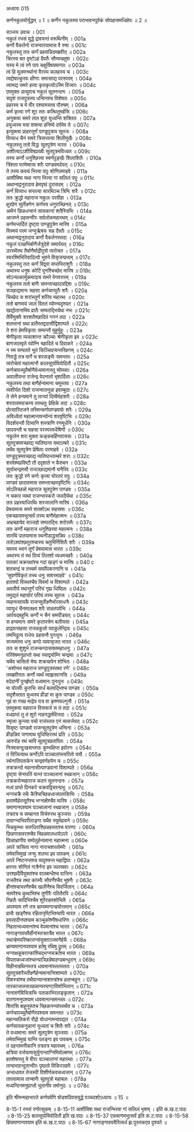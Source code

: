 अध्यायः 015

कर्णनकुलयोर्युद्धम् ॥ 1 ॥ कर्णेन नकुलस्य पराभावनपूर्वकं सोपहासमधिक्षेपः ॥ 2 ॥

सञ्जय उवाच ।	001  
नकुलं रभसं युद्धे द्रावयन्तं वरूथिनीम् ।	001a  
कर्णो वैकर्तनो राजन्वारयामास वै रुषा ॥	001c  
नकुलस्तु ततः कर्णं प्रहसन्निदमब्रवीत् ॥	002a  
चिरस्य बत दृष्टोऽहं दैवतैः सौम्यचक्षुषा ।	002c  
यस्य मे त्वं रणे पाप चक्षुर्विषयमागतः ॥	003a  
त्वं हि मूलमनर्थानां वैरस्य कलहस्य च ।	003c  
त्वद्दोषात्कुरवः क्षीणाः समासाद्य परस्परम् ।	004a  
त्वामद्य समरे हत्वा कृतकृत्योऽस्मि विज्वरः ॥	004c  
एवमुक्तः प्रत्युवाच नकुलं सूतनन्दनः ।	005a  
सदृशं राजपुत्रस्य धन्विनश्च विशेषतः ॥	005c  
प्रहरस्व च मे वीर पश्यामस्तव पौरुषम् ।	006a  
कर्म कृत्वा रणे शूर ततः कत्थितुमर्हसि ॥	006c  
अनुक्त्वा समरे तात शूरा युध्यन्ति शक्तितः ।	007a  
प्रयुध्यस्व मया शक्त्या हनिष्ये दर्पमेव ते ॥	007c  
इत्युक्त्वा प्राहरत्तूर्णं पाण्डुपुत्राय सूतजः ।	008a  
विव्याध चैनं समरे त्रिसप्तत्या शिलीमुखैः ॥	008c  
नकुलस्तु ततो विद्धः सूतपुत्रेण भारत ।	009a  
अशीत्याऽऽशीविषप्रख्यैः सूतपुत्रमविध्यत ॥	009c  
तस्य कर्णो धनुश्छित्त्वा स्वर्णपुङ्खैः शिलाशितैः ।	010a  
त्रिंशता परमेष्वासः शरैः पाण्डवमर्दयत् ॥	010c  
ते तस्य कवचं भित्त्वा पपुः शोणितमाहवे ।	011a  
आशीविषा यथा नागा भित्त्वा गां सलिलं पपुः ॥	011c  
अथान्यद्वनुरादाय हेमपृष्ठं दुरासदम् ।	012a  
कर्णं विव्याध सप्तत्या सारथिञ्च त्रिभिः शरैः ॥	012c  
ततः क्रुद्धो महाराज नकुलः परवीहा ।	013a  
क्षुरप्रेण सुतीक्ष्णेन कर्णस्य धनुराच्छिनत् ॥	013c  
अथैनं छिन्नधन्वानं सायकानां शतैस्त्रिभिः ।	014a  
आजघ्ने प्रहसन्वीरः सर्वलोकमहारथम् ॥	014c  
कर्णमभ्यर्दितं दृष्ट्वा पाण्डुपुत्रेण मारिष ।	015a  
विस्मयं परमं जग्मुर्ऋषयः सह दैवतैः ॥	015c  
अथान्यद्वनुरादाय कर्णो वैकर्तनस्तदा ।	016a  
नकुलं पञ्छभिर्बाणैर्जत्रुदेशे समार्पयत् ॥	016c  
उरस्थैरथ तैर्बाणैर्माद्रीपुत्रो व्यरोचत ।	017a  
स्वरश्मिभिरिवादित्यो भुवने विसृजन्प्रभाम् ॥	017c  
नकुलस्तु ततः कर्णं विद्व्वा सप्तभिराशुगैः ।	018a  
अथास्य धनुषः कोटिं पुनश्चिच्छेद मारिष ॥	018c  
सोऽन्यत्कार्मुकमादाय समरे वेगवत्तरम् ।	019a  
नकुलस्य ततो बाणैः समन्ताच्छादयद्दिशः ॥	019c  
सञ्छाद्यमानः सहसा कर्णचाप्युतैः शरैः ।	020a  
चिच्छेद स शरांस्तूर्णं शरैरेव महारथः ॥	020c  
ततो बाणमयं जालं विततं व्योम्न्यदृश्यत ।	021a  
खद्योतानामिव व्रातैः सम्पतद्भिर्यथा नभः ॥	021c  
तैर्विमुक्तैः शरशतैश्छादितं गगनं तदा ।	022a  
शलभानां यथा व्रातैस्तद्वदासीद्विशाम्पते ॥	022c  
ते शरा हेमविकृताः सम्पन्तौ मुहुर्मुहुः ।	023a  
श्रेणीकृता व्यकाशान्त क्रौञ्चाः श्रेणीकृता इव ॥	023c  
बाणजालवृते व्योम्नि च्छादिते च दिवाकरे ।	024a  
न स्म सम्पतते भूतं किञ्चिदप्यन्तरिक्षगम् ॥	024c  
निरुद्धे तत्र मार्गे च शरसङ्घैः समन्ततः ।	025a  
व्यरोचेतां महात्मानौ कालसूर्याविवोदितौ ॥	025c  
कर्णचापच्युतैर्बाणैर्वध्यमानास्तु सोमकाः ।	026a  
अवालीयन्त राजेन्द्र वेदनार्ता भृशार्दिताः ॥	026c  
नकुलस्य तथा बाणैर्हन्यमाना चमूस्तव ।	027a  
व्यशीर्यत दिशो राजन्वातनुन्ना इवाम्बुदाः ॥	027c  
ते सेने हन्यमाने तु ताभ्यां दिव्यैर्महाशरैः ।	028a  
शरपातमपाक्रम्य तस्थतुः प्रेक्षिके तदा ॥	028c  
प्रोत्सारितजने तस्मिन्कर्णपाण्डवयोः शरैः ।	029a  
अविध्येतां महात्मानावन्योन्यं शरवृष्टिभिः ॥	029c  
विदर्शयन्तौ दिव्यानि शस्त्राणि रणमूर्धनि ।	030a  
छादयन्तौ च सहसा परस्परवधैषिणौ ॥	030c  
नकुलेन शरा मुक्ता कङ्कबर्हिणवाससः ।	031a  
सूतपुत्रमवच्छाद्य व्यतिष्ठन्त यथाऽम्बरे ॥	031c  
तथैव सूतपुत्रेण प्रेषिताः परमाहवे ।	032a  
पाण्डुपुत्रमवच्छाद्य व्यतिष्ठन्ताम्बरे शराः ॥	032c  
शरवेश्मप्रविष्टौ तौ ददृशाते न कैश्चन ।	033a  
सूर्याचन्द्रमसौ राजञ्छाद्यमानौ घनैरिव ॥	033c  
ततः क्रुद्धो रणे कर्णः कृत्वा घोरतरं वपुः ।	034a  
पाण्डवं छादयामास समन्ताच्छरवृष्टिभिः ॥	034c  
सोऽतिच्छन्नो महाराज सूतपुत्रेण पाण्डवः ।	035a  
न चकार व्यथां राजन्भास्करो जलदैर्यथा ॥	035c  
ततः प्रहस्याधिरथिः शरजालानि मारिष ।	036a  
प्रेषयामास समरे शतशोऽथ सहस्रशः ॥	036c  
एकच्छायमभूत्सर्वं तस्य बाणैर्महात्मनः ॥	037a  
अभ्रच्छायेव सञ्जज्ञे सम्पतद्भिः शरोत्तमैः ॥	037c  
ततः कर्णो महाराज धनुश्छित्त्वा महात्मनः ।	038a  
सारथिं पातयामास रथनीडाद्धसन्निव ॥	038c  
ततोऽश्वांश्छतुरश्चास्य चतुर्भिर्निशितैः शरैः ।	039a  
यमस्य भवनं तूर्णं प्रेषयामास भारत ॥	039c  
अथास्य तं रथं दिव्यं तिलशो व्यधमच्छरैः ।	040a  
पताकां चक्ररक्षांश्च गदां खड्गं च मारिष ॥	040 c  
शतचन्द्रं च तच्चर्म सर्वाोपकरणानि च ।	041a  
\'सुवर्णविकृतं तच्च धनुः सशरमाहवे\' ॥	041c  
हताश्वो विरथश्चैव विवर्मा च विशाम्पते ।	042a  
अवतीर्य रथात्तूर्णं परिघं गृह्य धिष्ठितः ॥	042c  
तमुद्यतं महाघोरं परिघं तस्य सूतजः ।	043a  
व्यहनत्सायकै राजन्सुतीक्ष्णैर्भारसाधनैः ॥	043c  
व्यायुधं चैनमालक्ष्य शरैः सन्नतपर्वभिः ।	044a  
आर्पयद्बहुभिः कर्णो न चैनं समपीडयत् ॥	044c  
स हन्यमानः समरे कृतास्त्रेण बलीयसा ।	045a  
प्राद्रवत्सहसा राजन्नकुलो व्याकुलेन्द्रियः ॥	045c  
तमभिद्रुत्य राधेयः प्रहसन्वै पुनःपुनः ।	046a  
सज्यमस्य धनुः कण्ठे व्यवासृजत भारत ॥	046c  
ततः स शुशुभे राजन्कण्ठासक्तमहाधनुः ।	047a  
परिवेषमनुप्राप्तो यथा स्याद्व्योम्नि चन्द्रमाः ॥	047c  
यथैव चासितो मेघः शक्रचापेन शोभितः ।	048a  
\'अशोभत महाराज पाण्डुपुत्रस्तथा रणे\' ॥	048c  
तमब्रवीत्ततः कर्णो व्यर्थं व्याहृतवानसि ।	049a  
वदेदानीं पुनर्हृष्टो वध्यमानः पुनःपुनः ॥	049c  
मा योत्सीः कुरुभिः सार्धं बलवद्भिश्च पाण्डव ।	050a  
सदृशैस्तात युध्यस्व व्रीडां मा कुरु पाण्डव ॥	050c  
गृहं वा गच्छ माद्रेय यत्र वा कृष्णफल्गुनौ ।	051a  
एवमुक्त्वा महाराज विससर्ज स तं तदा ॥	051c  
वधप्राप्तं तु तं शूरो नाहनद्धर्मवित्तदा ।	052a  
स्मृत्वा कुन्त्या वचो राजंस्तत एनं व्यसर्जयत् ॥	052c  
विसृष्टः पाण्डवो राजन्सूतपुत्रेण धन्विना ।	053a  
व्रीडन्निव जगामाथ युधिष्ठिररथं प्रति ॥	053c  
आरुरोह रथं चापि सूतपुत्रप्रतापितः ।	054a  
निःश्वसन्दुःखसन्तप्तः कुम्भक्षिप्त इवोरगः ॥	054c  
तं विजित्याथ कर्णोऽपि पाञ्चालांस्त्वरितो ययौ ।	055a  
रथेनातिपताकेन चन्द्रवर्णहयेन च ॥	055c  
तत्राक्रन्दो महानासीत्पाण्डवानां विशाम्पते ।	056a  
दृष्ट्वा सेनापतिं यान्तं पाञ्चालानां रथव्रजान् ॥	056c  
तत्राकरोन्महाराज कदनं सूतनन्दनः ।	057a  
मध्यं प्राप्ते दिनकरे चक्रवद्विचरन्प्रभुः ॥	057c  
भग्नचक्रै रथैः कैश्चिच्छिन्नध्वजपताकिभिः ।	058a  
हताश्वैर्हतसूतैश्च भग्नाक्षैश्चैव मारिष ।	058c  
यमाणानपश्याम पाञ्चालानां रथव्रजान् ॥	058e  
तत्रतत्र च सम्भ्रान्ता विचेरुरथ कुञ्जराः ।	059a  
दावाग्न्यभिपरीताङ्गा यथैव स्युर्महावने ॥	059c  
भिन्नकुम्भाः सरुधिराश्छिन्नहस्ताश्च वारणाः ।	060a  
छिन्नगात्रावराश्चैव च्छिन्नवालधयोऽपरे ।	060c  
छिन्नाभ्राणीव सम्पेतुर्हन्यमाना महात्मना ॥	060e  
अपरे त्रासिता नागा नाराचशरतोमरैः ।	061a  
तमेवाभिमुखं जग्मुः शलभा इव पावकम् ॥	061c  
अपरे निष्टनन्तश्च व्यदृश्यन्त महाद्विपाः ।	062a  
क्षरन्तः शोणितं गात्रैर्नगा इव जलस्रवाः ॥	062c  
उरश्छदैर्वियुक्तांश्च वालबन्धैश्च वाजिनः ।	063a  
राजतैश्च तथा कांस्यैः सौवर्णैश्चैव भूषणैः ॥	063c  
हीनांश्चाभरणैश्चैव खलीनैश्च विवर्जितान् ।	064a  
चामरैश्च कुथाभिश्च तूणीरैः पतितैरपि ॥	064c  
निहतैः सादिभिश्चैव शूरैराहवशोभितैः ।	065a  
अपश्याम रणे तत्र भ्राम्यमाणान्हयोत्तमान् ॥	065c  
प्रासैः खड्गैश्च रहितानृष्टिभिश्चापि भारत ।	066a  
हयसादीनपश्याम कञ्चुकोष्णीषधारिणः ॥	066c  
निहतान्वध्यमानांश्च वेपमानांश्च भारत ।	067a  
नागाङ्गावयवैर्हीनांस्तत्रतत्रैव भारत ॥	067c  
रथान्हेमपरिष्कारान्संयुक्ताञ्जवनैर्हयैः ।	068a  
भ्राम्यमाणानपश्याम हतेषु रथिषु द्रुतम् ॥	068c  
भग्नाक्षकूबरान्कांश्चिद्भग्नचक्रांश्च भारत ।	069a  
विपताकध्वजांश्चान्याञ्छिन्नेषादण्डबन्धुरान् ॥	069c  
विहीनान्रथिनस्तत्र धावमानांस्ततस्ततः ।	070a  
सूतपुत्रशरैस्तीक्ष्णैर्हन्यमानान्विशाम्पते ॥	070c  
विशस्त्रांश्च तथैवान्यान्सशस्त्रांश्च हतान्बहून् ।	071a  
तारकाजालसञ्छन्नान्वरघण्टाविशोभितान् ॥	071c  
नानावर्णविचित्राभिः पताकाभिरलङ्कृतान् ।	072a  
वारणाननुपश्याम धावमानान्समन्ततः ॥	072c  
शिरांसि बाहूनूरूंश्च च्छिन्नानन्यांस्तथैव च ।	073a  
कर्णचापच्युतैर्बाणैरपश्याम समन्ततः ॥	073c  
महान्व्यतिकरो रौद्रो योधानामन्वपद्यत ।	074a  
कर्णसायकनुन्नानां युध्यतां च शितैः शरैः ॥	074c  
ते वध्यमानाः समरे सूतपुत्रेण सृञ्जयाः ।	075a  
तमेवाभिमुखं यान्ति पतङ्गा इव पावकम् ॥	075c  
तं दहन्तमनीकानि तत्रतत्र महारथम् ।	076a  
क्षत्रिया वर्जयामासुर्युगान्ताग्निमिवोल्बणम् ॥	076c  
हतशेषास्तु ये वीराः पाञ्चालानां महारथाः ।	077a  
तान्प्रभग्रान्दुतान्वीरः पृष्ठतो विकिरञ्छरैः ।	077c  
अभ्यधावत तेजस्वी विशीर्णकवचध्वजान् ॥	077e  
तापयामास तान्बाणैः सूतपुत्रो महाबलः ।	078a  
मध्यन्दिनमनुप्राप्तो भूतानीव तमोनुदः ॥ ॥	078c  

इति श्रीमन्महाभारते कर्णपर्वणि षोडशदिवसयुद्धे पञ्चदशोऽध्यायः ॥ 15 ॥

8-15-1 रभसं रणोत्सुकम् ॥ 8-15-11 आशीविषा यथा राजन्भित्त्वा गां सलिलं भृशम् । इति क.ख.ट.पाठः ॥ 8-15-25 बालसूर्याविवोदितौ इति ख.पाठः ॥ 8-15-37 एकबाणमभूत्सर्वं इति क.ट.पाठः ॥ 8-15-58 म्रियमाणान्पश्याम इति क.ख.ट.पाठः ॥ 8-15-67 नागाङ्गावयवैरित्यर्धं झ.पुस्तकएव दृश्यते ॥
